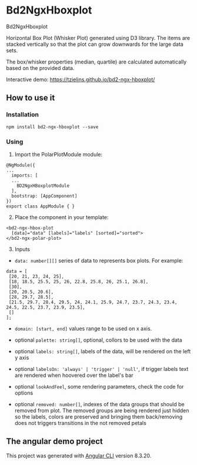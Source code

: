 # Bd2NgxHboxplot

Bd2NgxHboxplot

Horizontal Box Plot (Whisker Plot) generated using D3 library. The items are stacked vertically 
so that the plot can grow downwards for the large data sets.

The box/whisker properties (median, quartile) are calculated automatically based on the provided data.

Interactive demo: https://tzielins.github.io/bd2-ngx-hboxplot/

## How to use it

### Installation

`npm install bd2-ngx-hboxplot --save`

### Using

1. Import the PolarPlotModule module:

```
@NgModule({
...
  imports: [
  ...
    BD2NgxHBoxplotModule
  ],
  bootstrap: [AppComponent]
})
export class AppModule { }
```

2. Place the component in your template:

```
<bd2-ngx-hbox-plot
  [data]="data" [labels]="labels" [sorted]="sorted">
</bd2-ngx-polar-plot>
```

3. Inputs

- `data: number[][]` series of data to represents box plots.
For example:
```
data = [
 [20, 21, 23, 24, 25],
 [18, 18.5, 25.5, 25, 26, 22.8, 25.8, 26, 25.1, 26.8],
 [30],
 [20, 20.5, 20.6],
 [28, 29.7, 28.5],
 [21.5, 29.7, 28.4, 29.5, 24, 24.1, 25.9, 24.7, 23.7, 24.3, 23.4, 24.5, 22.5, 23.7, 23.9, 23.5],
 []
];
```

- `domain: [start, end]` values range to be used on x axis.

- optional `palette: string[]`, optional, collors to be used with the data

- optional `labels: string[]`, labels of the data, will be rendered on the left y axis

- optional `labelsOn: 'always' | 'trigger' | 'null'`, if trigger labels text are rendered when hoovered over the label's bar

- optional `lookAndFeel`, some rendering parameters, check the code for options

- optional `removed: number[]`, indexes of the data groups that should be removed from plot. The removed groups are being rendered just hidden so the labels, colors are preserved and bringing them back/removing does not triggers transitions in the not removed petals

## The angular demo project

This project was generated with [Angular CLI](https://github.com/angular/angular-cli) version 8.3.20.

